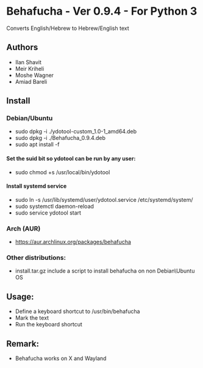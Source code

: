 # Behafucha - Ver 0.9.4 - For Python 3
Converts English/Hebrew to Hebrew/English text

## Authors
* Ilan Shavit
* Meir Kriheli
* Moshe Wagner
* Amiad Bareli


## Install
### Debian/Ubuntu
* sudo dpkg -i ./ydotool-custom_1.0-1_amd64.deb
* sudo dpkg -i ./Behafucha_0.9.4.deb
* sudo apt install -f

#### Set the suid bit so ydotool can be run by any user:
* sudo chmod +s /usr/local/bin/ydotool 

#### Install systemd service
* sudo ln -s /usr/lib/systemd/user/ydotool.service /etc/systemd/system/
* sudo systemctl daemon-reload
* sudo service ydotool start

### Arch (AUR)
 - https://aur.archlinux.org/packages/behafucha

### Other distributions:
 - install.tar.gz include a script to install behafucha on non Debian\Ubuntu OS

## Usage:
   - Define a keyboard shortcut to /usr/bin/behafucha
   - Mark the text
   - Run the keyboard shortcut

## Remark:
   - Behafucha works on X and Wayland

